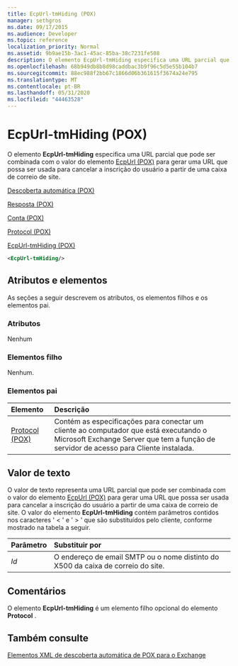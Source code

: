 ```yaml
---
title: EcpUrl-tmHiding (POX)
manager: sethgros
ms.date: 09/17/2015
ms.audience: Developer
ms.topic: reference
localization_priority: Normal
ms.assetid: 9b9ae15b-3ac1-45ac-85ba-38c7231fe508
description: O elemento EcpUrl-tmHiding especifica uma URL parcial que pode ser combinada com o valor do elemento EcpUrl (POX) para gerar uma URL que possa ser usada para cancelar a inscrição do usuário a partir de uma caixa de correio de site.
ms.openlocfilehash: 68b949db8b8d98caddbac3b9f96c5d5e55b104b7
ms.sourcegitcommit: 88ec988f2bb67c1866d06b361615f3674a24e795
ms.translationtype: MT
ms.contentlocale: pt-BR
ms.lasthandoff: 05/31/2020
ms.locfileid: "44463528"
---
```

# <a name="ecpurl-tmhiding-pox"></a>EcpUrl-tmHiding (POX)

O elemento **EcpUrl-tmHiding** especifica uma URL parcial que pode ser combinada com o valor do elemento [EcpUrl (POX)](ecpurl-pox.md) para gerar uma URL que possa ser usada para cancelar a inscrição do usuário a partir de uma caixa de correio de site. 
  
[Descoberta automática (POX)](autodiscover-pox.md)
  
[Resposta (POX)](response-pox.md)
  
[Conta (POX)](account-pox.md)
  
[Protocol (POX)](protocol-pox.md)
  
[EcpUrl-tmHiding (POX)](ecpurl-tmhiding-pox.md)
  
```XML
<EcpUrl-tmHiding/>
```

## <a name="attributes-and-elements"></a>Atributos e elementos

As seções a seguir descrevem os atributos, os elementos filhos e os elementos pai.
  
### <a name="attributes"></a>Atributos

Nenhum
  
### <a name="child-elements"></a>Elementos filho

Nenhum.
  
### <a name="parent-elements"></a>Elementos pai

|**Elemento**|**Descrição**|
|:-----|:-----|
|[Protocol (POX)](protocol-pox.md) <br/> |Contém as especificações para conectar um cliente ao computador que está executando o Microsoft Exchange Server que tem a função de servidor de acesso para Cliente instalada.  <br/> |
   
## <a name="text-value"></a>Valor de texto

O valor de texto representa uma URL parcial que pode ser combinada com o valor do elemento [EcpUrl (POX)](ecpurl-pox.md) para gerar uma URL que possa ser usada para cancelar a inscrição do usuário a partir de uma caixa de correio de site. O valor do elemento **EcpUrl-tmHiding** contém parâmetros contidos nos caracteres ' < ' e ' > ' que são substituídos pelo cliente, conforme mostrado na tabela a seguir. 
  
|**Parâmetro**|**Substituir por**|
|:-----|:-----|
| _Id_ <br/> |O endereço de email SMTP ou o nome distinto do X500 da caixa de correio do site.  <br/> |
   
## <a name="remarks"></a>Comentários

O elemento **EcpUrl-tmHiding** é um elemento filho opcional do elemento **Protocol** . 
  
## <a name="see-also"></a>Também consulte



[Elementos XML de descoberta automática de POX para o Exchange](pox-autodiscover-xml-elements-for-exchange.md)

